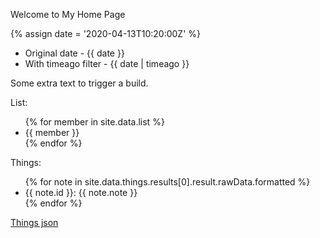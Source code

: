 ---
---

Welcome to My Home Page

{% assign date = '2020-04-13T10:20:00Z' %}

- Original date - {{ date }}
- With timeago filter - {{ date | timeago }}

Some extra text to trigger a build.

List: 

<ul>
{% for member in site.data.list %}
<li>{{ member }}</li>
{% endfor %}
</ul>

Things: 

<ul>
{% for note in site.data.things.results[0].result.rawData.formatted %}
<li>{{ note.id }}: {{ note.note }}</li>
{% endfor %}
</ul>

[Things json](things.json)
